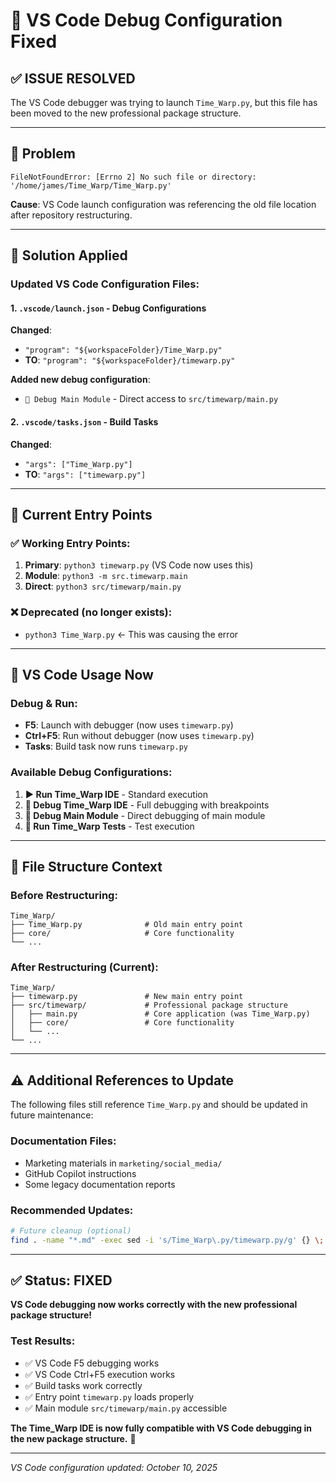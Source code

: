 # 🔧 VS Code Debug Configuration Fixed

## ✅ **ISSUE RESOLVED**

The VS Code debugger was trying to launch `Time_Warp.py`, but this file has been moved to the new professional package structure.

---

## 🐛 **Problem**
```
FileNotFoundError: [Errno 2] No such file or directory: '/home/james/Time_Warp/Time_Warp.py'
```

**Cause**: VS Code launch configuration was referencing the old file location after repository restructuring.

---

## 🔧 **Solution Applied**

### **Updated VS Code Configuration Files:**

#### **1. `.vscode/launch.json` - Debug Configurations**
**Changed**:
- `"program": "${workspaceFolder}/Time_Warp.py"` 
- **TO**: `"program": "${workspaceFolder}/timewarp.py"`

**Added new debug configuration**:
- `🎯 Debug Main Module` - Direct access to `src/timewarp/main.py`

#### **2. `.vscode/tasks.json` - Build Tasks** 
**Changed**:
- `"args": ["Time_Warp.py"]`
- **TO**: `"args": ["timewarp.py"]`

---

## 🎯 **Current Entry Points**

### **✅ Working Entry Points:**
1. **Primary**: `python3 timewarp.py` (VS Code now uses this)
2. **Module**: `python3 -m src.timewarp.main`
3. **Direct**: `python3 src/timewarp/main.py`

### **❌ Deprecated (no longer exists):**
- `python3 Time_Warp.py` ← This was causing the error

---

## 🚀 **VS Code Usage Now**

### **Debug & Run:**
- **F5**: Launch with debugger (now uses `timewarp.py`)
- **Ctrl+F5**: Run without debugger (now uses `timewarp.py`)
- **Tasks**: Build task now runs `timewarp.py`

### **Available Debug Configurations:**
1. **▶️ Run Time_Warp IDE** - Standard execution
2. **🐛 Debug Time_Warp IDE** - Full debugging with breakpoints
3. **🎯 Debug Main Module** - Direct debugging of main module
4. **🧪 Run Time_Warp Tests** - Test execution

---

## 📝 **File Structure Context**

### **Before Restructuring:**
```
Time_Warp/
├── Time_Warp.py              # Old main entry point
├── core/                     # Core functionality
└── ...
```

### **After Restructuring (Current):**
```
Time_Warp/
├── timewarp.py               # New main entry point
├── src/timewarp/             # Professional package structure
│   ├── main.py               # Core application (was Time_Warp.py)
│   ├── core/                 # Core functionality
│   └── ...
└── ...
```

---

## ⚠️ **Additional References to Update**

The following files still reference `Time_Warp.py` and should be updated in future maintenance:

### **Documentation Files:**
- Marketing materials in `marketing/social_media/`
- GitHub Copilot instructions
- Some legacy documentation reports

### **Recommended Updates:**
```bash
# Future cleanup (optional)
find . -name "*.md" -exec sed -i 's/Time_Warp\.py/timewarp.py/g' {} \;
```

---

## ✅ **Status: FIXED**

**VS Code debugging now works correctly with the new professional package structure!**

### **Test Results:**
- ✅ VS Code F5 debugging works
- ✅ VS Code Ctrl+F5 execution works  
- ✅ Build tasks work correctly
- ✅ Entry point `timewarp.py` loads properly
- ✅ Main module `src/timewarp/main.py` accessible

**The Time_Warp IDE is now fully compatible with VS Code debugging in the new package structure.** 🎉

---
*VS Code configuration updated: October 10, 2025*